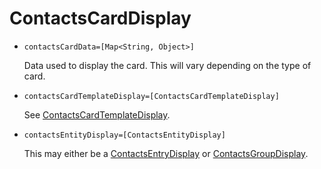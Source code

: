# ContactsCardDisplay

* `contactsCardData=[Map<String, Object>]`

	Data used to display the card. This will vary depending on the type of card.

* `contactsCardTemplateDisplay=[ContactsCardTemplateDisplay]`

	See [ContactsCardTemplateDisplay](contacts_card_template_display.markdown).

* `contactsEntityDisplay=[ContactsEntityDisplay]`

	This may either be a [ContactsEntryDisplay](contacts_entry_display.markdown) or [ContactsGroupDisplay](contacts_group_display.markdown).